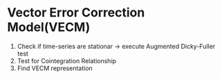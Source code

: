 # Vector Error Correction Model(VECM)
1. Check if time-series are stationar -> execute Augmented Dicky-Fuller test
2. Test for Cointegration Relationship 
3. Find VECM representation
